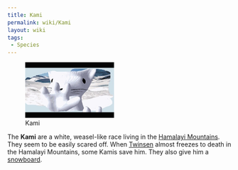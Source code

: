 ```yaml
---
title: Kami
permalink: wiki/Kami
layout: wiki
tags:
 - Species
---
```


<figure>
<img
src="assets/lba1/_cutscenes/screenshot-lba1-movies-05-snowstorm-05.jpg"
title="Kami" width="200" />
<figcaption>Kami</figcaption>
</figure>

The **Kami** are a white, weasel-like race living in the [Hamalayi
Mountains](Hamalayi_Mountains "wikilink"). They seem to be easily scared
off. When [Twinsen](Twinsen "wikilink") almost freezes to death in the
Hamalayi Mountains, some Kamis save him. They also give him a
[snowboard](snowboard "wikilink").
